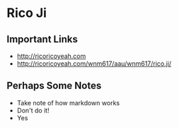 # Rico Ji

## Important Links

- http://ricoricoyeah.com
- http://ricoricoyeah.com/wnm617/aau/wnm617/rico.ji/

## Perhaps Some Notes

- Take note of how markdown works
- Don't do it! 
- Yes
